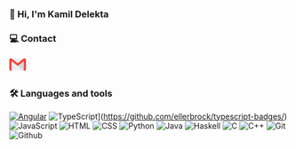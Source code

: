 ### 👋 Hi, I'm Kamil Delekta 

### 💻 Contact

<a href="mailto:kamildelektaa@gmail.com"><img src="https://github.com/deut-erium/deut-erium/blob/master/assets/gmail.svg" width="30px" alt="mail"></a> &nbsp; 

### 🛠 Languages and tools

[![Angular](./src/angular.svg)](https://aleen42.github.io/badges/src/angular.svg)
![TypeScript](https://badges.frapsoft.com/typescript/code/typescript.svg?v=101)](https://github.com/ellerbrock/typescript-badges/)
![JavaScript](https://img.shields.io/badge/-JavaScript-%23F7DF1C?style=flat-square&logo=javascript&logoColor=000000&labelColor=%23F7DF1C&color=%23FFCE5A)
![HTML](https://img.shields.io/badge/HTML-E34F26?style=for-the-badge&logo=html5&logoColor=white)
![CSS](https://img.shields.io/badge/CSS-1572B6?style=for-the-badge&logo=css3&logoColor=white)
![Python](https://img.shields.io/badge/Python-3776AB?style=flat-square&logo=Python&logoColor=white)
![Java](http://img.shields.io/badge/-Java-007396?style=flat-square&logo=java&logoColor=ffffff&color=red)
![Haskell](https://img.shields.io/badge/Haskell-3776AB?style=flat-square&logo=haskell&color=blueviolet)
![C](http://img.shields.io/badge/-C-007396?style=flat-square&color=black)
![C++](http://img.shields.io/badge/-C++-007396?style=flat-square&color=blue)
![Git](https://img.shields.io/badge/-Git-%23F05032?style=flat-square&logo=git&color=black)
![Github](http://img.shields.io/badge/-Github%20-2088FF?style=flat-square&logo=github)


